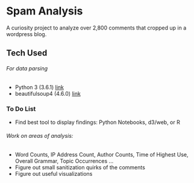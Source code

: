 # Spam Analysis

A curiosity project to analyze over 2,800 comments that cropped up in a wordpress blog. 

## Tech Used
###### For data parsing
* Python 3 (3.6.1) [link](https://www.python.org/downloads/release/python-361/)
* beautifulsoup4 (4.6.0) [link](https://www.crummy.com/software/BeautifulSoup/bs4/download/4.6/)


### To Do List
* Find best tool to display findings: Python Notebooks, d3/web, or R
###### Work on areas of analysis: 
* Word Counts, IP Address Count, Author Counts, Time of Highest Use, Overall Grammar, Topic Occurrences ...
* Figure out small sanitization quirks of the comments
* Figure out useful visualizations